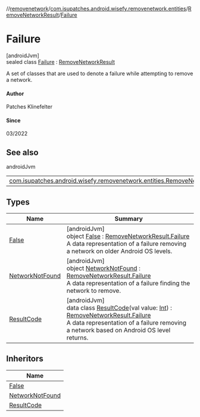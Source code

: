 //[removenetwork](../../../../index.md)/[com.isupatches.android.wisefy.removenetwork.entities](../../index.md)/[RemoveNetworkResult](../index.md)/[Failure](index.md)

# Failure

[androidJvm]\
sealed class [Failure](index.md) : [RemoveNetworkResult](../index.md)

A set of classes that are used to denote a failure while attempting to remove a network.

#### Author

Patches Klinefelter

#### Since

03/2022

## See also

androidJvm

| | |
|---|---|
| [com.isupatches.android.wisefy.removenetwork.entities.RemoveNetworkResult](../index.md) |  |

## Types

| Name | Summary |
|---|---|
| [False](-false/index.md) | [androidJvm]<br>object [False](-false/index.md) : [RemoveNetworkResult.Failure](index.md)<br>A data representation of a failure removing a network on older Android OS levels. |
| [NetworkNotFound](-network-not-found/index.md) | [androidJvm]<br>object [NetworkNotFound](-network-not-found/index.md) : [RemoveNetworkResult.Failure](index.md)<br>A data representation of a failure finding the network to remove. |
| [ResultCode](-result-code/index.md) | [androidJvm]<br>data class [ResultCode](-result-code/index.md)(val value: [Int](https://kotlinlang.org/api/latest/jvm/stdlib/kotlin/-int/index.html)) : [RemoveNetworkResult.Failure](index.md)<br>A data representation of a failure removing a network based on Android OS level returns. |

## Inheritors

| Name |
|---|
| [False](-false/index.md) |
| [NetworkNotFound](-network-not-found/index.md) |
| [ResultCode](-result-code/index.md) |
